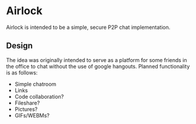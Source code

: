 # Airlock
Airlock is intended to be a simple, secure P2P chat implementation.

## Design
The idea was originally intended to serve as a platform for some friends in the office to chat without the use of google hangouts.
Planned functionality is as follows:
- Simple chatroom
- Links
- Code collaboration?
- Fileshare?
- Pictures?
- GIFs/WEBMs?

